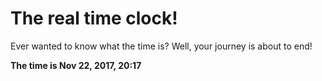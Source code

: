 # The real time clock!

Ever wanted to know what the time is? Well, your journey is about to end!

**The time is Nov 22, 2017, 20:17**